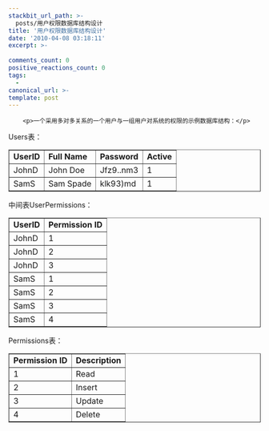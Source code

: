 ```yaml
---
stackbit_url_path: >-
  posts/用户权限数据库结构设计
title: '用户权限数据库结构设计'
date: '2010-04-08 03:18:11'
excerpt: >-
  
comments_count: 0
positive_reactions_count: 0
tags: 
  - 
canonical_url: >-
template: post
---
```


        <p>一个采用多对多关系的一个用户与一组用户对系统的权限的示例数据库结构：</p>
<p>Users表：</p>
<table width="200" border="1" cellpadding="1" cellspacing="1">
    <tbody>
        <tr>
            <td><strong>UserID</strong></td>
            <td><strong>Full Name</strong></td>
            <td><strong>Password</strong></td>
            <td><strong>Active</strong></td>
        </tr>
        <tr>
            <td>JohnD</td>
            <td>John Doe</td>
            <td>Jfz9..nm3</td>
            <td>1</td>
        </tr>
        <tr>
            <td>SamS</td>
            <td>Sam Spade</td>
            <td>klk93)md</td>
            <td>1</td>
        </tr>
    </tbody>
</table>
<p>中间表UserPermissions：</p>
<table width="200" border="1" cellpadding="1" cellspacing="1">
    <tbody>
        <tr>
            <td><strong>UserID</strong></td>
            <td><strong>Permission ID</strong></td>
        </tr>
        <tr>
            <td>JohnD</td>
            <td>1</td>
        </tr>
        <tr>
            <td>JohnD</td>
            <td>2</td>
        </tr>
        <tr>
            <td>JohnD</td>
            <td>3</td>
        </tr>
        <tr>
            <td>SamS</td>
            <td>1</td>
        </tr>
        <tr>
            <td>SamS</td>
            <td>2</td>
        </tr>
        <tr>
            <td>SamS</td>
            <td>3</td>
        </tr>
        <tr>
            <td>SamS</td>
            <td>4</td>
        </tr>
    </tbody>
</table>
<p>Permissions表：</p>
<table width="200" border="1" cellpadding="1" cellspacing="1">
    <tbody>
        <tr>
            <td><strong>Permission ID</strong></td>
            <td><strong>Description</strong></td>
        </tr>
        <tr>
            <td>1</td>
            <td>Read</td>
        </tr>
        <tr>
            <td>2</td>
            <td>Insert</td>
        </tr>
        <tr>
            <td>3</td>
            <td>Update</td>
        </tr>
        <tr>
            <td>4</td>
            <td>Delete</td>
        </tr>
    </tbody>
</table>
<p>&nbsp;</p>
      